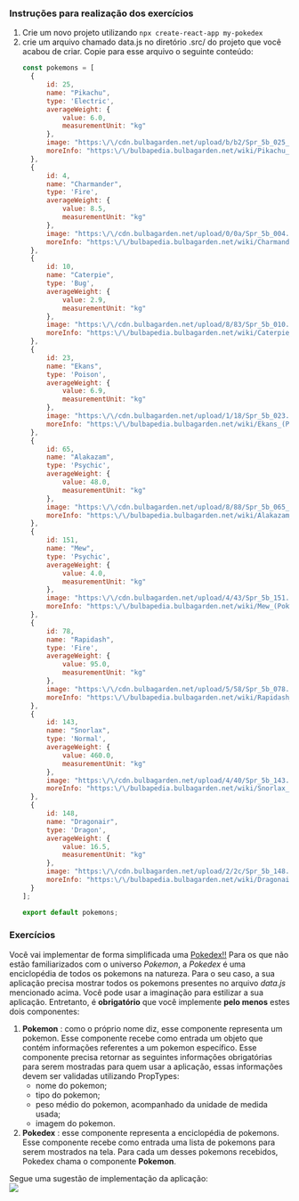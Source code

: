 ### Instruções para realização dos exercícios
1. Crie um novo projeto utilizando `npx create-react-app my-pokedex`
2. crie um arquivo chamado data.js no diretório .src/ do projeto que você acabou de criar. Copie para esse arquivo o seguinte conteúdo:
    ~~~js
    const pokemons = [
      {
          id: 25,
          name: "Pikachu",
          type: 'Electric',
          averageWeight: {
              value: 6.0,
              measurementUnit: "kg"
          },
          image: "https:\/\/cdn.bulbagarden.net/upload/b/b2/Spr_5b_025_m.png",
          moreInfo: "https:\/\/bulbapedia.bulbagarden.net/wiki/Pikachu_(Pok%C3%A9mon)"
      },
      {
          id: 4,
          name: "Charmander",
          type: 'Fire',
          averageWeight: {
              value: 8.5,
              measurementUnit: "kg"
          },
          image: "https:\/\/cdn.bulbagarden.net/upload/0/0a/Spr_5b_004.png",
          moreInfo: "https:\/\/bulbapedia.bulbagarden.net/wiki/Charmander_(Pok%C3%A9mon)"
      },
      {
          id: 10,
          name: "Caterpie",
          type: 'Bug',
          averageWeight: {
              value: 2.9,
              measurementUnit: "kg"
          },
          image: "https:\/\/cdn.bulbagarden.net/upload/8/83/Spr_5b_010.png",
          moreInfo: "https:\/\/bulbapedia.bulbagarden.net/wiki/Caterpie_(Pok%C3%A9mon)"
      },
      {
          id: 23,
          name: "Ekans",
          type: 'Poison',
          averageWeight: {
              value: 6.9,
              measurementUnit: "kg"
          },
          image: "https:\/\/cdn.bulbagarden.net/upload/1/18/Spr_5b_023.png",
          moreInfo: "https:\/\/bulbapedia.bulbagarden.net/wiki/Ekans_(Pok%C3%A9mon)"
      },
      {
          id: 65,
          name: "Alakazam",
          type: 'Psychic',
          averageWeight: {
              value: 48.0,
              measurementUnit: "kg"
          },
          image: "https:\/\/cdn.bulbagarden.net/upload/8/88/Spr_5b_065_m.png",
          moreInfo: "https:\/\/bulbapedia.bulbagarden.net/wiki/Alakazam_(Pok%C3%A9mon)"
      },
      {
          id: 151,
          name: "Mew",
          type: 'Psychic',
          averageWeight: {
              value: 4.0,
              measurementUnit: "kg"
          },
          image: "https:\/\/cdn.bulbagarden.net/upload/4/43/Spr_5b_151.png",
          moreInfo: "https:\/\/bulbapedia.bulbagarden.net/wiki/Mew_(Pok%C3%A9mon)"
      },
      {
          id: 78,
          name: "Rapidash",
          type: 'Fire',
          averageWeight: {
              value: 95.0,
              measurementUnit: "kg"
          },
          image: "https:\/\/cdn.bulbagarden.net/upload/5/58/Spr_5b_078.png",
          moreInfo: "https:\/\/bulbapedia.bulbagarden.net/wiki/Rapidash_(Pok%C3%A9mon)"
      },
      {
          id: 143,
          name: "Snorlax",
          type: 'Normal',
          averageWeight: {
              value: 460.0,
              measurementUnit: "kg"
          },
          image: "https:\/\/cdn.bulbagarden.net/upload/4/40/Spr_5b_143.png",
          moreInfo: "https:\/\/bulbapedia.bulbagarden.net/wiki/Snorlax_(Pok%C3%A9mon)"
      },
      {
          id: 148,
          name: "Dragonair",
          type: 'Dragon',
          averageWeight: {
              value: 16.5,
              measurementUnit: "kg"
          },
          image: "https:\/\/cdn.bulbagarden.net/upload/2/2c/Spr_5b_148.png",
          moreInfo: "https:\/\/bulbapedia.bulbagarden.net/wiki/Dragonair_(Pok%C3%A9mon)"
      }
    ];

    export default pokemons;
    ~~~
### Exercícios
Você vai implementar de forma simplificada uma [Pokedex!!](https://bulbapedia.bulbagarden.net/wiki/Pok%C3%A9dex) Para os que não estão familiarizados com o universo _Pokemon_, a _Pokedex_ é uma enciclopédia de todos os pokemons na natureza. Para o seu caso, a sua aplicação precisa mostrar todos os pokemons presentes no arquivo _data.js_ mencionado acima.
Você pode usar a imaginação para estilizar a sua aplicação. Entretanto, é **obrigatório** que você implemente **pelo menos** estes dois componentes:

1. **Pokemon** : como o próprio nome diz, esse componente representa um pokemon. Esse componente recebe como entrada um objeto que contém informações referentes a um pokemon específico. Esse componente precisa retornar as seguintes informações obrigatórias para serem mostradas para quem usar a aplicação, essas informações devem ser validadas utilizando PropTypes:
    - nome do pokemon;
    - tipo do pokemon;
    - peso médio do pokemon, acompanhado da unidade de medida usada;
    - imagem do pokemon.
2. **Pokedex** : esse componente representa a enciclopédia de pokemons. Esse componente recebe como entrada uma lista de pokemons para serem mostrados na tela. Para cada um desses pokemons recebidos, Pokedex chama o componente **Pokemon**.

Segue uma sugestão de implementação da aplicação:
<br>
    <img src='https://course.betrybe.com//front-end/react/components/my-pokedex-project.gif'>